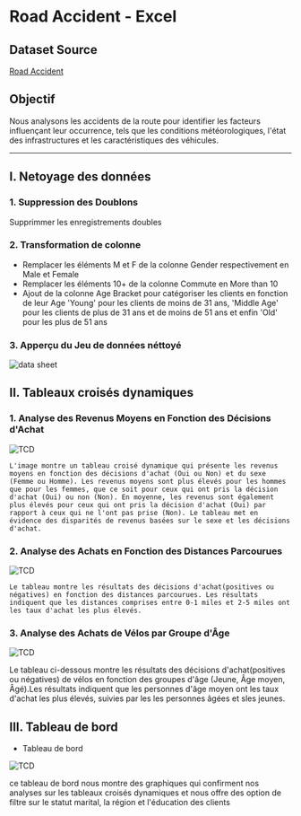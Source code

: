 # Road Accident - Excel

## Dataset Source
[Road Accident](https://www.youtube.com/redirect?event=video_description&redir_token=QUFFLUhqbG40QXp5WmJsOWVwblNKelhjMjM4RF9mdEt1QXxBQ3Jtc0tsTnNNcDNIcWhZLVJHbGc5OU55akF5WFNacnhGMVVqVUZobXYtcVo1WURCRU9jcTllQ2UzTjVsa20yWEtkZWprVl9XeWdqaXpEX2l6cGt0ZHVsdjVvNTZ4OFhKdHZibFEwZld3a1d1REtJa3dOcVlFUQ&q=https%3A%2F%2Fdocs.google.com%2Fspreadsheets%2Fd%2F1R_uaoZL18nRbqC_MULVne90h3SdRbAyn%2Fedit%3Fusp%3Dsharing%26ouid%3D116890999875311477003%26rtpof%3Dtrue%26sd%3Dtrue&v=XeWfLNe3moM)


## Objectif
Nous analysons les accidents de la route pour identifier les facteurs influençant leur occurrence, tels que les conditions météorologiques, l'état des infrastructures et les caractéristiques des véhicules.

---
## I.  Netoyage des données 

### 1. Suppression des Doublons
Supprimmer les enregistrements doubles
### 2. Transformation de colonne
 - Remplacer les éléments M et F de la colonne Gender respectivement en Male et Female
 - Remplacer les éléments 10+ de la colonne Commute en More than 10
 - Ajout de la colonne Age Bracket pour catégoriser les clients en fonction de leur Age 'Young' pour les clients de moins de 31 ans, 'Middle Age' pour les clients de plus de 31 ans et de moins de 51 ans et enfin 'Old' pour les plus de 51 ans
 ### 3. Apperçu du Jeu de données néttoyé

![data sheet](bike_data_sheet.png)
 ## II. Tableaux croisés dynamiques 
 ### 1. Analyse des Revenus Moyens en Fonction des Décisions d'Achat

 ![TCD](avg_income_gender.png)

    L'image montre un tableau croisé dynamique qui présente les revenus moyens en fonction des décisions d'achat (Oui ou Non) et du sexe (Femme ou Homme). Les revenus moyens sont plus élevés pour les hommes que pour les femmes, que ce soit pour ceux qui ont pris la décision d'achat (Oui) ou non (Non). En moyenne, les revenus sont également plus élevés pour ceux qui ont pris la décision d'achat (Oui) par rapport à ceux qui ne l'ont pas prise (Non). Le tableau met en évidence des disparités de revenus basées sur le sexe et les décisions d'achat.

 ### 2. Analyse des Achats en Fonction des Distances Parcourues

 ![TCD](count_purchased_bike.png)

    Le tableau montre les résultats des décisions d'achat(positives ou négatives) en fonction des distances parcourues. Les résultats indiquent que les distances comprises entre 0-1 miles et 2-5 miles ont les taux d'achat les plus élevés.

 ### 3. Analyse des Achats de Vélos par Groupe d'Âge

 ![TCD](count_purchased_bike_1.png)

   Le tableau ci-dessous montre les résultats des décisions d'achat(positives ou négatives) de vélos en fonction des groupes d'âge (Jeune, Âge moyen, Âgé).Les résultats indiquent que les personnes d'âge moyen ont les taux d'achat les plus élevés, suivies par les les personnes âgées et sles jeunes.

 ## III. Tableau de bord 

 - Tableau de bord

 ![TCD](bike_dashbord.png)

 ce tableau de bord nous montre des graphiques qui confirment nos analyses sur les tableaux croisés dynamiques et nous offre des option de filtre sur le statut marital, la région et l'éducation des clients